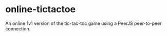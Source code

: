 # online-tictactoe
An online 1v1 version of the tic-tac-toc game using a PeerJS peer-to-peer connection.
